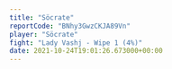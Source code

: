 ```yaml
---
title: "Söcrate"
reportCode: "BNhy3GwzCKJA89Vn"
player: "Söcrate"
fight: "Lady Vashj - Wipe 1 (4%)"
date: 2021-10-24T19:01:26.673000+00:00
---
```

